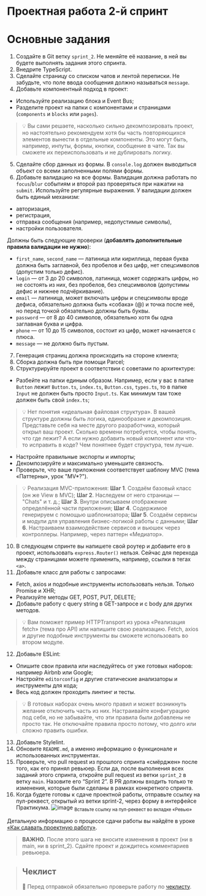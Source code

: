 # Проектная работа 2-й спринт

# Основные задания

1. Создайте в Git ветку `sprint_2`. Не меняйте её название, в ней вы будете выполнять задания этого спринта.
2. Внедрите TypeScript.
3. Сделайте страницу со списком чатов и лентой переписки. Не забудьте, что поле ввода сообщения должно называться `message`.
4. Добавьте компонентный подход в проект:
 - Используйте реализацию блока и Event Bus;
 - Разделите проект на папки с компонентами и страницами (`components` и `blocks` или `pages`).

> 💡 Вы сами решаете, насколько сильно декомпозировать проект, но настоятельно рекомендуем хотя бы часть повторяющихся элементов вынести в отдельные компоненты. Это могут быть, например, инпуты, формы, кнопки, сообщение в чате. Так вы сможете их переиспользовать и не дублировать логику. 

5. Сделайте сбор данных из формы. В `console.log` должен выводиться объект со всеми заполненными полями формы.
6. Добавьте валидацию на все формы. Валидация должна работать по `focus`/`blur` событиям и второй раз проверяться при нажатии на `submit`. Используйте регулярные выражения. У валидации должен быть единый механизм:
 - авторизация,
 - регистрация,
 - отправка сообщения (например, недопустимые символы),
 - настройки пользователя.

Должны быть следующие проверки (**добавлять дополнительные правила валидации не нужно**):
 - `first_name`, `second_name` — латиница или кириллица, первая буква должна быть заглавной, без пробелов и без цифр, нет спецсимволов (допустим только дефис).
 - `login` — от 3 до 20 символов, латиница, может содержать цифры, но не состоять из них, без пробелов, без спецсимволов (допустимы дефис и нижнее подчёркивание).
 - `email` — латиница, может включать цифры и спецсимволы вроде дефиса, обязательно должна быть «собака» (@) и точка после неё, но перед точкой обязательно должны быть буквы.
 - `password` — от 8 до 40 символов, обязательно хотя бы одна заглавная буква и цифра.
 - `phone` — от 10 до 15 символов, состоит из цифр, может начинается с плюса.
 - `message` — не должно быть пустым.

7. Генерация страниц должна происходить на стороне клиента;
8. Сборка должна быть при помощи Parcel;
9. Структурируйте проект в соответствии с советами по архитектуре:
 - Разбейте на папки единым образом. Например, если у вас в папке `Button` лежит `Button.ts`, `index.ts`, `Button.css`, `types.ts`, то в папке `Input` не должен быть просто `Input.ts`. Как минимум там тоже должен быть свой `index.ts`;

> 💡 Нет понятия «идеальная файловая структура». В вашей структуре должны быть логика, единообразие и декомпозиция. Представьте себя на месте другого разработчика, который открыл ваш проект. Сколько времени потребуется, чтобы понять, что где лежит? А если нужно добавить новый компонент или что-то исправить в коде? Чем понятнее будет структура, тем лучше. 

 - Настройте правильные экспорты и импорты;
 - Декомпозируйте и максимально уменьшите связность.
 - Проверьте, что ваше приложения соответствует шаблону MVC (тема «Паттерны», урок "MV*?").

> 💡 Реализация MVC-приложения:
> **Шаг 1**. Создаём базовый класс (он же View в MVC);
> **Шаг 2**. Наследуем от него страницы — "Chats" и т. д.;
> **Шаг 3**. Внутри описываем отображение определённой части приложения;
> **Шаг 4**. Содержимое генерируем с помощью шаблонизатора;
> **Шаг 5**. Создаём сервисы и модули для управления бизнес-логикой работы с данными;
> **Шаг 6**. Настраиваем взаимодействие сервисов и вьюшек через контроллеры. Например, через паттерн «Медиатор».

10. В следующем спринте вы напишете свой роутер и добавите его в проект, использовать `express.Router()` нельзя. Сейчас для перехода между страницами можете применить, например, ссылки в тегах `<a>`.
11. Добавьте класс для работы с запросами:
 - Fetch, axios и подобные инструменты использовать нельзя. Только Promise и XHR;
 - Реализуйте методы GET, POST, PUT, DELETE;
 - Добавьте работу с query string в GET-запросе и с body для других методов.

> 💡 Вам поможет пример HTTPTransport из урока «Реализация fetch» (тема про API) или напишите свою реализацию. Fetch, axios и другие подобные инструменты вы сможете использовать во втором модуле.

12. Добавьте ESLint:
 - Опишите свои правила или наследуйтесь от уже готовых наборов: например Airbnb или Google;
 - Настройте `editorconfig` и другие статические анализаторы и инструменты для кода;
 - Весь код должен проходить линтинг и тесты.

> 💡 В готовых наборах очень много правил и может возникнуть желание отключить часть из них. Настраивайте конфигурацию под себя, но не забывайте, что эти правила были добавлены не просто так. Не отключайте правила просто потому, что долго или сложно править ошибки.

13. Добавьте Stylelint.
14. Обновите `README.md`, а именно информацию о функционале и использованных инструментах.
15. Проверьте, что pull request из прошлого спринта «смёрджен» после того, как его принял ревьюер. Если да, после выполнения всех заданий этого спринта, откройте pull request из ветки `sprint_2` в ветку `main`. Назовите его “Sprint 2”. В PR должны входить только те изменения, которые были сделаны в рамках конкретного спринта.
16. Когда будете готовы к сдаче проектной работы, отправьте ссылку на пул-реквест, открытый из ветки sprint-2, через форму в интерфейсе Практикума.
![image](https://pictures.s3.yandex.net/resources/Untitled_1655224927.png)
<sub>Вставьте ссылку на пул-реквест во вкладке «Ревью»</sub>

Детальную информацию о процессе сдачи работы вы найдёте в уроке [«Как сдавать проектную работу»](https://practicum.yandex.ru/learn/middle-frontend/courses/065d1726-42b2-4a66-98a6-c56684ca5a9c/sprints/100397/topics/ecae74eb-5fca-48c6-90cc-f9f8743e84f2/lessons/a59db543-5c7d-4252-8f25-5b32a7570618/).

> **ВАЖНО.** После этого шага не вносите изменения в проект (ни в main, ни в sprint_2). Сдайте проект и дождитесь комментариев ревьюера.

> ## Чеклист
> 🔑 Перед отправкой обязательно проверьте работу по [чеклисту](https://code.s3.yandex.net/frontend-developer/middle%20frontend/2%20sprint/index2spr.html).

